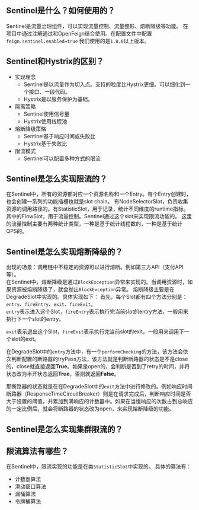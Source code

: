 ## Sentinel是什么？如何使用的？
Sentinel是流量治理组件，可以实现流量控制、流量整形、熔断降级等功能。
在项目中通过注解通过和OpenFeign结合使用。在配置文件中配置`feign.sentinel.enabled=true`
我们使用的是`1.8.0`以上版本。

## Sentinel和Hystrix的区别？
- 实现理念
    - Sentinel是以流量作为切入点。支持的粒度比Hystrix更细。可以细化到一个接口、一段代码。
    - Hystrix是以服务保护为基础。
- 隔离策略
    - Sentinel使用信号量
    - Hystrix使用线程池
- 熔断降级策略
    - Sentinel基于响应时间或失败比
    - Hystrix基于失败比
- 限流模式
    - Sentinel可以配置多种方式的限流


## Sentinel是怎么实现限流的？
在Sentinel中，所有的资源都对应一个资源名称和一个Entry。每个Entry创建时，也会创建一系列的功能插槽也就是slot chain。
有NodeSelectorSlot，负责收集资源的调用路径的。有StatisticSlot，用于记录，统计不同维度的runtime指标。
其中的FlowSlot，用于流量控制。Sentinel通过这个slot来实现限流功能的。
这里的流量控制主要有两种统计类型，一种是基于统计线程数的，一种是基于统计QPS的。

## Sentinel是怎么实现熔断降级的？
出现的场景：调用链中不稳定的资源可以进行熔断。例如第三方API（支付API等）。\
在Sentinel中，熔断降级是通过`BlockException`异常来实现的。当调用资源时，如果资源被熔断降级了，就会抛出`BlockException`异常。
熔断降级主要是在DegradeSlot中实现的。具体实现如下：
首先，每个Slot都有四个方法分别是：`entry`、`fireEntry`、`exit`、`fireExit`。<br/>
`entry`表示进入这个Slot，`fireEntry`表示执行完当前slot的entry方法，一般用来执行下一个slot的entry。

`exit`表示退出这个Slot，`fireExit`表示执行完当前slot的exit，一般用来调用下一个slot的exit。


在DegradeSlot中的`entry`方法中，有一个`performChecking`的方法，该方法会依次判断配置的断路器的tryPass方法，该方法就是判断断路器的状态是不是close的，close就直接返回**True**。如果是open的，会判断是否到了retry的时间，并将状态改为半开状态返回**True**，否则就返回**False**。


那断路器的状态就是在在DegradeSlot中的`exit`方法中进行修改的。例如响应时间断路器（ResponseTimeCircuitBreaker）则是在请求完成后，判断响应时间是否大于设置的阈值，并累加到满响应的计数器中。如果在当慢响应的次数占到总响应的一定比例后，就会将断路器的状态改为open，来实现熔断降级的功能。

## Sentinel是怎么实现集群限流的？


## 限流算法有哪些？
在Sentinel中，限流实现的功能是在类`StatisticSlot`中实现的。
具体的算法有：
- 计数器算法
- 滑动窗口算法
- 漏桶算法
- 令牌桶算法


